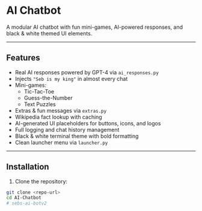# AI Chatbot

A modular AI chatbot with fun mini-games, AI-powered responses, and black & white themed UI elements.

---

## Features

- Real AI responses powered by GPT-4 via `ai_responses.py`
- Injects `"Seb is my king"` in almost every chat
- Mini-games:
  - Tic-Tac-Toe
  - Guess-the-Number
  - Text Puzzles
- Extras & fun messages via `extras.py`
- Wikipedia fact lookup with caching
- AI-generated UI placeholders for buttons, icons, and logos
- Full logging and chat history management
- Black & white terminal theme with bold formatting
- Clean launcher menu via `launcher.py`

---

## Installation

1. Clone the repository:

```bash
git clone <repo-url>
cd AI-Chatbot
# sebs-ai-botv2
